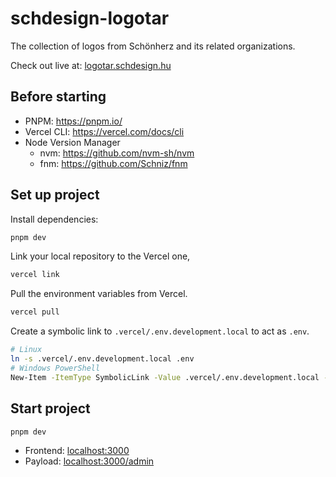 # schdesign-logotar

The collection of logos from Schönherz and its related organizations.

Check out live at: [logotar.schdesign.hu](https://logotar.schdesign.hu)

## Before starting

- PNPM: https://pnpm.io/
- Vercel CLI: https://vercel.com/docs/cli
- Node Version Manager
  - nvm: https://github.com/nvm-sh/nvm
  - fnm: https://github.com/Schniz/fnm

## Set up project

Install dependencies:

```bash
pnpm dev
```

Link your local repository to the Vercel one,

```bash
vercel link
```

Pull the environment variables from Vercel.

```bash
vercel pull
```

Create a symbolic link to `.vercel/.env.development.local` to act as `.env`.

```bash
# Linux
ln -s .vercel/.env.development.local .env
# Windows PowerShell
New-Item -ItemType SymbolicLink -Value .vercel/.env.development.local -Path .env
```

## Start project

```bash
pnpm dev
```

- Frontend: [localhost:3000](http://localhost:3000)
- Payload: [localhost:3000/admin](http://localhost:3000/admin)
